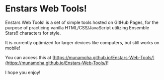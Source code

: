 # Enstars Web Tools!

Enstars Web Tools! is a set of simple tools hosted on GitHub Pages, for the purpose of practicing vanilla HTML/CSS/JavaScript utilizing Ensemble Stars!! characters for style. 

It is currently optimized for larger devices like computers, but still works on mobile!

You can access this at [https://munamoha.github.io/Enstars-Web-Tools/](https://munamoha.github.io/Enstars-Web-Tools/)!

I hope you enjoy!
